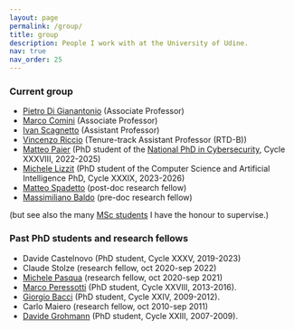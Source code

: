 ```yaml
---
layout: page
permalink: /group/
title: group
description: People I work with at the University of Udine.
nav: true
nav_order: 25
---
```

### Current group
- [Pietro Di Gianantonio](https://users.dimi.uniud.it/~pietro.digianantonio/) (Associate Professor)
- [Marco Comini](https://users.dimi.uniud.it/~marco.comini/) (Associate Professor)
- [Ivan Scagnetto](https://users.dimi.uniud.it/~ivan.scagnetto) (Assistant Professor)
- [Vincenzo Riccio](https://p1ndsvin.github.io/) (Tenure-track Assistant Professor (RTD-B))
- [Matteo Paier](https://www.imtlucca.it/matteo.paier) (PhD student of the [National PhD in Cybersecurity](https://cysec2022.imtlucca.it/), Cycle XXXVIII, 2022-2025)
- [Michele Lizzit](https://lizzit.it/) (PhD student of the Computer Science and Artificial Intelligence PhD, Cycle XXXIX, 2023-2026)
- [Matteo Spadetto](https://spadetto.github.io/) (post-doc research fellow)
- [Massimiliano Baldo](https://baldomassimiliano.com/) (pre-doc research fellow)

(but see also the many [MSc students](/teaching#current-msc-students) I have the honour to supervise.)


### Past PhD students and research fellows
- Davide Castelnovo (PhD student, Cycle XXXV, 2019-2023)
- Claude Stolze (research fellow, oct 2020-sep 2022)
- [Michele Pasqua](https://michelepasqua.github.io/) (research fellow, oct 2020-sep 2021)
- [Marco Peressotti](https://marcoperessotti.com) (PhD student, Cycle XXVIII, 2013-2016).
- [Giorgio Bacci](http://people.cs.aau.dk/~grbacci/) (PhD student, Cycle XXIV, 2009-2012).
- Carlo Maiero (research fellow, oct 2010-sep 2011)
- [Davide Grohmann](http://dk.linkedin.com/pub/davide-grohmann/38/b3a/535) (PhD student, Cycle XXIII, 2007-2009).
